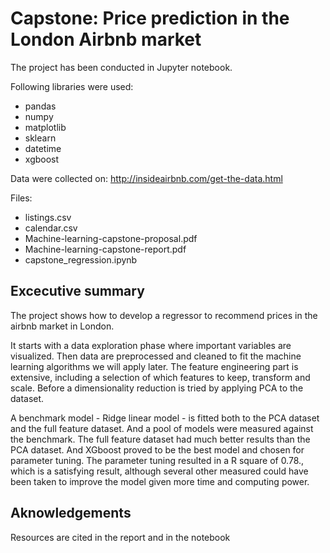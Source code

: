 # Capstone: Price prediction in the London Airbnb market


The project has been conducted in Jupyter notebook.

Following libraries were used:
- pandas
- numpy
- matplotlib
- sklearn
- datetime
- xgboost

Data were collected on:
http://insideairbnb.com/get-the-data.html

Files:
- listings.csv
- calendar.csv
- Machine-learning-capstone-proposal.pdf
- Machine-learning-capstone-report.pdf
- capstone_regression.ipynb

## Excecutive summary
 
The project shows how to develop a regressor to recommend prices in the airbnb market in London. 

It starts with a data exploration phase where important variables are visualized. 
Then data are preprocessed and cleaned to fit the machine learning algorithms we will apply later. 
The feature engineering part is extensive, including a selection of which features to keep, transform and scale.
Before a dimensionality reduction is tried by applying PCA to the dataset. 

A benchmark model - Ridge linear model - is fitted both to the PCA dataset and the full feature dataset. 
And a pool of models were measured against the benchmark. The full feature dataset had much better results than the PCA dataset. 
And XGboost proved to be the best model and chosen for parameter tuning. 
The parameter tuning resulted in a R square of 0.78., which is a satisfying result, although several other measured 
could have been taken to improve the model given more time and computing power. 

## Aknowledgements
Resources are cited in the report and in the notebook

